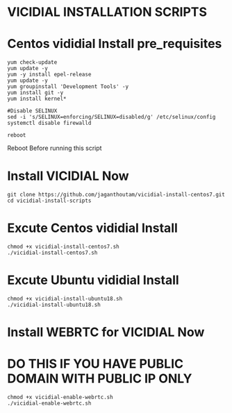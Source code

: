 # VICIDIAL INSTALLATION SCRIPTS
# Centos vididial Install pre_requisites 

```
yum check-update
yum update -y
yum -y install epel-release
yum update -y
yum groupinstall 'Development Tools' -y
yum install git -y
yum install kernel*

#Disable SELINUX
sed -i 's/SELINUX=enforcing/SELINUX=disabled/g' /etc/selinux/config    
systemctl disable firewalld

reboot
````
  Reboot Before running this script

# Install VICIDIAL Now

```
git clone https://github.com/jaganthoutam/vicidial-install-centos7.git
cd vicidial-install-scripts
```

# Excute Centos vididial Install
```
chmod +x vicidial-install-centos7.sh
./vicidial-install-centos7.sh
```

# Excute Ubuntu vididial Install
```
chmod +x vicidial-install-ubuntu18.sh
./vicidial-install-ubuntu18.sh
```

# Install WEBRTC for VICIDIAL Now
# DO THIS IF YOU HAVE PUBLIC DOMAIN WITH PUBLIC IP ONLY

```
chmod +x vicidial-enable-webrtc.sh
./vicidial-enable-webrtc.sh
```
